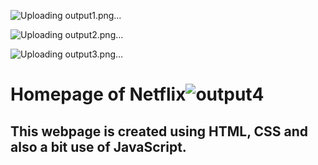 ![Uploading output1.png…]()

![Uploading output2.png…]()

![Uploading output3.png…]()

# Homepage of Netflix![output4](https://github.com/UR07/Netflix/assets/130109747/1ac9857e-6dc8-40e2-955e-eee0d8109029)


## This webpage is created using HTML, CSS and also a bit use of JavaScript.

